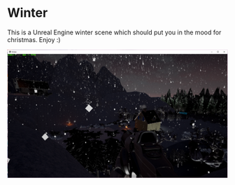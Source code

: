 # Winter

This is a Unreal Engine winter scene which should put you in the mood for christmas. Enjoy :)

![](images/Screenshot_1.png?raw=true)
